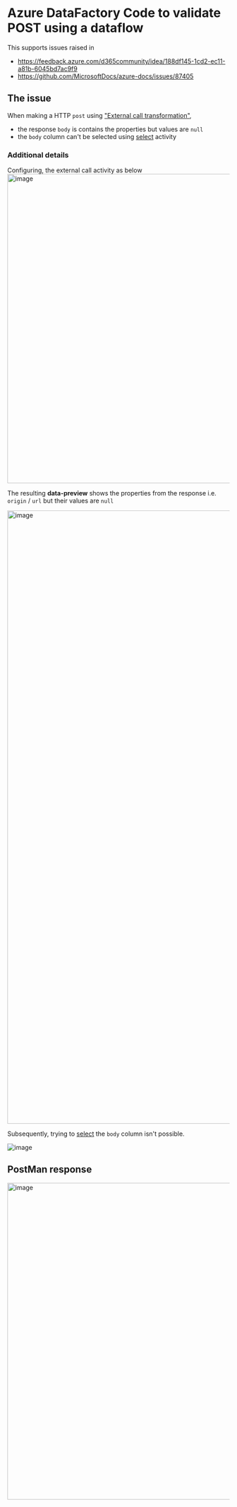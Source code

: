 # Azure DataFactory Code to validate POST using a dataflow

This supports issues raised in 

* https://feedback.azure.com/d365community/idea/188df145-1cd2-ec11-a81b-6045bd7ac9f9
* https://github.com/MicrosoftDocs/azure-docs/issues/87405

## The issue

When making a HTTP `post` using ["External call transformation"](https://learn.microsoft.com/en-us/azure/data-factory/data-flow-external-call), 

* the response `body` is contains the properties but values are `null`
* the `body` column can't be selected using [select](https://learn.microsoft.com/en-us/azure/data-factory/data-flow-select) activity

### Additional details

Configuring, the external call activity as below 
<img width="701" alt="image" src="https://user-images.githubusercontent.com/91074239/193567804-6134f48f-e375-4aad-8a96-48aca5bf5098.png">

The resulting **data-preview** shows the properties from the response i.e. `origin` / `url` but their values are `null`

<img width="1390" alt="image" src="https://user-images.githubusercontent.com/91074239/193567278-3b75d5f2-cf99-496f-a49e-403f43296ff6.png">

Subsequently, trying to [select](https://learn.microsoft.com/en-us/azure/data-factory/data-flow-select) the `body` column isn't possible. 

![image](https://user-images.githubusercontent.com/91074239/193569729-8a52c012-b5b5-4b18-8725-cccd64ced75a.png)

## PostMan response

<img width="718" alt="image" src="https://user-images.githubusercontent.com/91074239/193567242-95f7a0d9-a927-4292-9ee5-ecf1354510f7.png">
